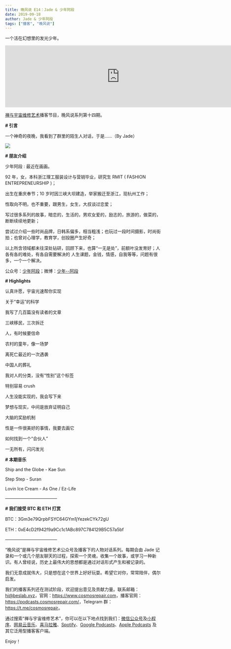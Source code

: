 ```yaml
---
title: 晚风说 E14：Jade & 少年阿段
date: 2019-09-18
author: Jade & 少年阿段
tags: ["播客", "晚风说"]
---
```


一个活在幻想里的发光少年。

<!--more-->

<iframe src="https://fireside.fm/player/v2/trfV16OE+yQe-wCs6?theme=dark" width="740" height="200" frameborder="0" scrolling="no"></iframe>

[禅与宇宙维修艺术](https://www.cosmosrepair.com)播客节目，晚风说系列第十四期。

**# 引言**

一个神奇的夜晚，我看到了群里的陌生人对话，于是……（By Jade）

![](https://tva1.sinaimg.cn/large/006y8mN6ly1g73ge6mvgwj30yc0l8teh.jpg)

 **# 朋友介绍**

少年阿段 :  最近在画画。

92 年，女，本科浙江理工服装设计与营销毕业，研究生 RMIT ( FASHION ENTREPRENEURSHIP )；

出生在重庆奉节；10 岁时因三峡大坝建造，举家搬迁至浙江，现杭州工作；

性取向不明，也不重要，跟男生，女生，大叔谈过恋爱；

写过很多系列的故事，暗恋的，生活的，男欢女爱的，励志的，旅游的，做菜的，断断续续地更新；

尝试过介绍一些时尚品牌，日韩系偏多，相当粗浅；也玩过一段时间摄影，时尚街拍；也曾对心理学，教育学，创投圈产生好奇；

以上所含领域都未往深处钻研，回顾下来，也算“一无是处”，前额叶没发育好；人各有各的难处，有各自需要解决的
人生课题，金钱，情感，自我等等，问题有很多，一个一个解决。

公众号：[少年阿段](https://mp.weixin.qq.com/s/o05Yq1prTvLiL_v4A7RTtw)；微博：[少年--阿段](https://weibo.com/u/1884803751)

**# Highlights**

认真许愿，宇宙光速帮你实现

关于“幸运”的科学

我写了几百篇没有读者的文章

三峡移民，三次拆迁

人，有时候要信命

农村的童年，像一场梦

离死亡最近的一次遇袭

中国人的葬礼

我对人的分类，没有“性别”这个标签

特别容易 crush

人生没能实现的，我会写下来

梦想与现实，中间是放弃证明自己

大脑的奖励机制

性是一件很美好的事情，我要去画它

如何找到一个“合伙人”

一无所有，闪闪发光

**# 本期音乐**

Ship and the Globe - Kae Sun

Step Step - Suran

Lovin Ice Cream - As One / Ez-Life

————————————

**# 我们接受 BTC 和 ETH 打赏**

BTC：3Gm3e79QrpbFSYC64GYm1jYezekCYk72gU

ETH：0xE4cD2f942f9a9Cc1c1ABc897C784129B5C57a5bf

————————————

“晚风说”是禅与宇宙维修艺术公众号及播客下的人物对话系列。每期会由 Jade 记录和一个或几个朋友聊天的过程，探索一个灵魂，收集一个故事，或学习一种新识。有人曾经说，历史上最伟大的思想都是通过对话形式产生和被记录的。

我们无意成就伟大，只是想在这个世界上好好玩耍。希望它对你，常常陪伴，偶尔启发。

我们的播客系列还在测试阶段，欢迎提出意见及贡献力量。联系邮箱：<hi@beslab.xyz>，官网：<https://www.cosmosrepair.com>，播客官网：<https://podcasts.cosmosrepair.com/>，Telegram 群：<https://t.me/cosmosrepair>。

通过搜索“禅与宇宙维修艺术”，你可以在以下地点找到我们：[微信公众号](https://cosmosrepair-1257028016.cos.ap-beijing.myqcloud.com/2019-08-04-qrcode_for_gh_9a7e409c3696_430.jpg)及[小程序](https://cosmosrepair-1257028016.cos.ap-beijing.myqcloud.com/2019-08-04-gh_ec0187a9be05_430.jpg)、[网易云音乐](https://music.163.com/#/djradio?id=793651380)、[喜马拉雅](https://www.ximalaya.com/zhubo/182662946/)、[Spotify](https://open.spotify.com/show/5SfJxMPMoqbGc2zG8ouiuD?si=QcavW9VXQiKTkTuBuWU8nA)、[Google Podcasts](https://podcasts.google.com/?feed=aHR0cHM6Ly9wb2RjYXN0cy5jb3Ntb3NyZXBhaXIuY29tL3Jzcw%3D%3D)、[Apple Podcasts](https://podcasts.apple.com/podcast/id1475254987) 及其它泛用型播客客户端。

Enjoy！